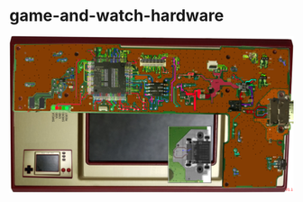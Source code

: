 # game-and-watch-hardware
![Version 1.1](https://raw.githubusercontent.com/Upcycle-Electronics/game-and-watch-hardware/main/Images-Version-1v1/GnWtrace1v1.jpg "Version 1.1")

